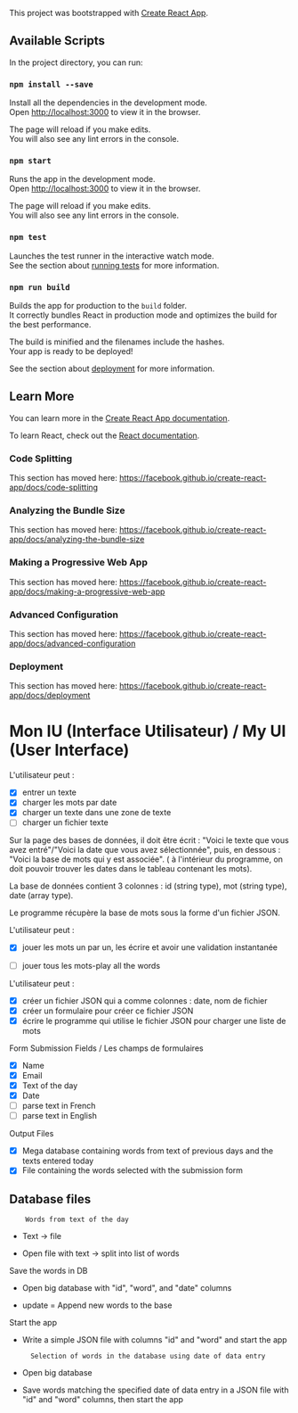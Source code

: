 This project was bootstrapped with [Create React App](https://github.com/facebook/create-react-app).

## Available Scripts

In the project directory, you can run:

### `npm install --save`

Install all the dependencies in the development mode.<br>
Open [http://localhost:3000](http://localhost:3000) to view it in the browser.

The page will reload if you make edits.<br>
You will also see any lint errors in the console.

### `npm start`

Runs the app in the development mode.<br>
Open [http://localhost:3000](http://localhost:3000) to view it in the browser.

The page will reload if you make edits.<br>
You will also see any lint errors in the console.

### `npm test`

Launches the test runner in the interactive watch mode.<br>
See the section about [running tests](https://facebook.github.io/create-react-app/docs/running-tests) for more information.

### `npm run build`

Builds the app for production to the `build` folder.<br>
It correctly bundles React in production mode and optimizes the build for the best performance.

The build is minified and the filenames include the hashes.<br>
Your app is ready to be deployed!

See the section about [deployment](https://facebook.github.io/create-react-app/docs/deployment) for more information.

## Learn More

You can learn more in the [Create React App documentation](https://facebook.github.io/create-react-app/docs/getting-started).

To learn React, check out the [React documentation](https://reactjs.org/).

### Code Splitting

This section has moved here: https://facebook.github.io/create-react-app/docs/code-splitting

### Analyzing the Bundle Size

This section has moved here: https://facebook.github.io/create-react-app/docs/analyzing-the-bundle-size

### Making a Progressive Web App

This section has moved here: https://facebook.github.io/create-react-app/docs/making-a-progressive-web-app

### Advanced Configuration

This section has moved here: https://facebook.github.io/create-react-app/docs/advanced-configuration

### Deployment

This section has moved here: https://facebook.github.io/create-react-app/docs/deployment


# Mon IU (Interface Utilisateur) / My UI (User Interface)

L'utilisateur peut :

- [x] entrer un texte
- [x] charger les mots par date
- [x] charger un texte dans une zone de texte
- [ ] charger un fichier texte

Sur la page des bases de données, il doit être écrit : "Voici le texte que vous avez entré"/"Voici la date que vous avez sélectionnée", puis, en dessous : "Voici la base de mots qui y est associée". ( à l'intérieur du programme, on doit pouvoir trouver les dates dans le tableau contenant les mots).

La base de données contient 3 colonnes : id (string type), mot (string type), date (array type).

Le programme récupère la base de mots sous la forme d'un fichier JSON.


L'utilisateur peut : 

- [x] jouer les mots un par un, les écrire et avoir une validation instantanée

- [ ] jouer tous les mots-play all the words


L'utilisateur peut :

- [x] créer un fichier JSON qui a comme colonnes : date, nom de fichier
- [x] créer un formulaire pour créer ce fichier JSON
- [x] écrire le programme qui utilise le fichier JSON pour charger une liste de mots

Form Submission Fields / Les champs de formulaires

- [x] Name
- [x] Email
- [x] Text of the day
- [x] Date
- [ ] parse text in French
- [ ] parse text in English

Output Files

- [x] Mega database containing words from text of previous days and the texts entered today
- [x] File containing the words selected with the submission form 

## Database files

        Words from text of the day 

- Text -> file

- Open file with text -> split into list of words

Save the words in DB
    
- Open big database with "id", "word", and "date" columns

- update = Append new words to the base

Start the app

- Write a simple JSON file with columns "id" and "word" and start the app 


        Selection of words in the database using date of data entry

- Open big database 

- Save words matching the specified date of data entry in a JSON file with "id" and "word" columns, then start the app
